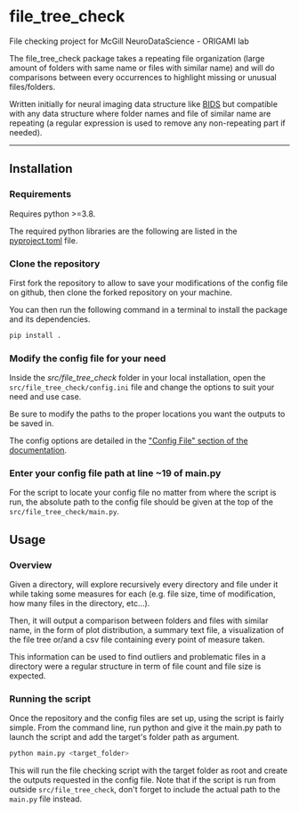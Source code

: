 # file_tree_check

File checking project for McGill NeuroDataScience - ORIGAMI lab

The file_tree_check package takes a repeating file organization (large amount of
folders with same name or files with similar name) and will do comparisons
between every occurrences to highlight missing or unusual files/folders.

Written initially for neural imaging data structure like
[BIDS](https://bids.neuroimaging.io/) but compatible with any data structure
where folder names and file of similar name are repeating (a regular expression
is used to remove any non-repeating part if needed).

---

## Installation

### Requirements

Requires python >=3.8.

The required python libraries are the following are listed in the
[pyproject.toml](pyproject.toml) file.

### Clone the repository

First fork the repository to allow to save your modifications of the config file
on github, then clone the forked repository on your machine.

You can then run the following command in a terminal to install the package and
its dependencies.

```bash
pip install .
```

### Modify the config file for your need

Inside the _src/file_tree_check_ folder in your local installation, open the
`src/file_tree_check/config.ini` file and change the options to suit your need
and use case.

Be sure to modify the paths to the proper locations you want the outputs to be
saved in.

The config options are detailed in the
["Config File" section of the documentation](https://file-tree-check.readthedocs.io/en/latest/config.html).

### Enter your config file path at line ~19 of main.py

For the script to locate your config file no matter from where the script is
run, the absolute path to the config file should be given at the top of the
`src/file_tree_check/main.py`.

## Usage

### Overview

Given a directory, will explore recursively every directory and file under it
while taking some measures for each (e.g. file size, time of modification, how
many files in the directory, etc...).

Then, it will output a comparison between folders and files with similar name,
in the form of plot distribution, a summary text file, a visualization of the
file tree or/and a csv file containing every point of measure taken.

This information can be used to find outliers and problematic files in a
directory were a regular structure in term of file count and file size is
expected.

### Running the script

Once the repository and the config files are set up, using the script is fairly
simple. From the command line, run python and give it the main.py path to launch
the script and add the target's folder path as argument.

```bash
python main.py <target_folder>
```

This will run the file checking script with the target folder as root and create
the outputs requested in the config file. Note that if the script is run from
outside `src/file_tree_check`, don't forget to include the actual path to the
`main.py` file instead.
